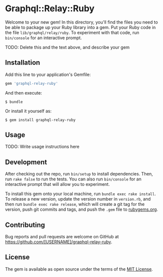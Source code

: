 # Graphql::Relay::Ruby

Welcome to your new gem! In this directory, you'll find the files you need to be able to package up your Ruby library into a gem. Put your Ruby code in the file `lib/graphql/relay/ruby`. To experiment with that code, run `bin/console` for an interactive prompt.

TODO: Delete this and the text above, and describe your gem

## Installation

Add this line to your application's Gemfile:

```ruby
gem 'graphql-relay-ruby'
```

And then execute:

    $ bundle

Or install it yourself as:

    $ gem install graphql-relay-ruby

## Usage

TODO: Write usage instructions here

## Development

After checking out the repo, run `bin/setup` to install dependencies. Then, run `rake false` to run the tests. You can also run `bin/console` for an interactive prompt that will allow you to experiment.

To install this gem onto your local machine, run `bundle exec rake install`. To release a new version, update the version number in `version.rb`, and then run `bundle exec rake release`, which will create a git tag for the version, push git commits and tags, and push the `.gem` file to [rubygems.org](https://rubygems.org).

## Contributing

Bug reports and pull requests are welcome on GitHub at https://github.com/[USERNAME]/graphql-relay-ruby.


## License

The gem is available as open source under the terms of the [MIT License](http://opensource.org/licenses/MIT).

